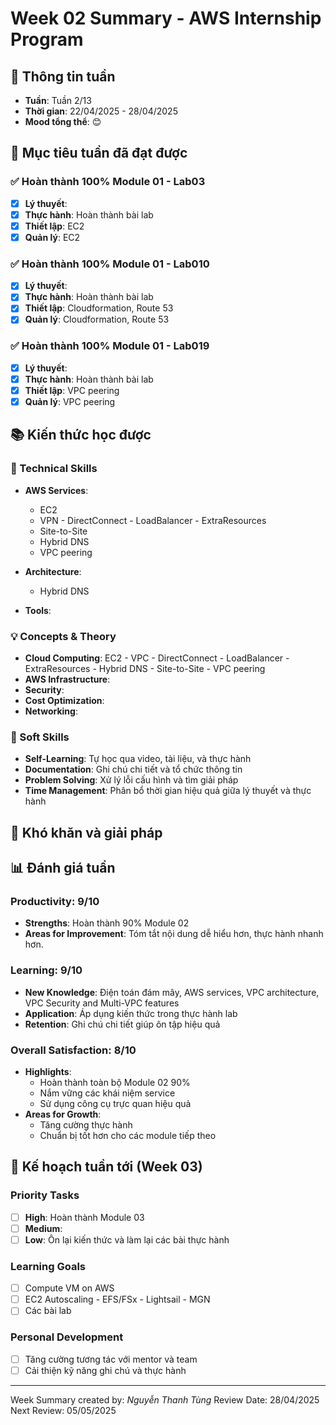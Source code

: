 # Week 02 Summary - AWS Internship Program

## 📅 Thông tin tuần
- **Tuần**: Tuần 2/13
- **Thời gian**: 22/04/2025 - 28/04/2025
- **Mood tổng thể**: 😊 

## 🎯 Mục tiêu tuần đã đạt được

### ✅ Hoàn thành 100% Module 01 - Lab03
- [x] **Lý thuyết**:
- [x] **Thực hành**: Hoàn thành bài lab 
- [x] **Thiết lập**: EC2
- [x] **Quản lý**: EC2

### ✅ Hoàn thành 100% Module 01 - Lab010
- [x] **Lý thuyết**:
- [x] **Thực hành**: Hoàn thành bài lab 
- [x] **Thiết lập**: Cloudformation, Route 53
- [x] **Quản lý**: Cloudformation, Route 53

### ✅ Hoàn thành 100% Module 01 - Lab019
- [x] **Lý thuyết**:
- [x] **Thực hành**: Hoàn thành bài lab 
- [x] **Thiết lập**: VPC peering
- [x] **Quản lý**: VPC peering

## 📚 Kiến thức học được

### 🔧 Technical Skills
- **AWS Services**: 
  - EC2
  - VPN - DirectConnect - LoadBalancer - ExtraResources
  - Site-to-Site
  - Hybrid DNS
  - VPC peering

- **Architecture**: 
  - Hybrid DNS
- **Tools**: 


### 💡 Concepts & Theory
- **Cloud Computing**: EC2 - VPC - DirectConnect - LoadBalancer - ExtraResources - Hybrid DNS - Site-to-Site - VPC peering
- **AWS Infrastructure**: 
- **Security**: 
- **Cost Optimization**: 
- **Networking**: 

### 🤝 Soft Skills
- **Self-Learning**: Tự học qua video, tài liệu, và thực hành
- **Documentation**: Ghi chú chi tiết và tổ chức thông tin
- **Problem Solving**: Xử lý lỗi cấu hình và tìm giải pháp
- **Time Management**: Phân bổ thời gian hiệu quả giữa lý thuyết và thực hành

## 🚧 Khó khăn và giải pháp


## 📊 Đánh giá tuần

### Productivity: 9/10
- **Strengths**: Hoàn thành 90% Module 02
- **Areas for Improvement**: Tóm tắt nội dung dễ hiểu hơn, thực hành nhanh hơn.

### Learning: 9/10
- **New Knowledge**: Điện toán đám mây, AWS services, VPC architecture, VPC Security and Multi-VPC features
- **Application**: Áp dụng kiến thức trong thực hành lab
- **Retention**: Ghi chú chi tiết giúp ôn tập hiệu quả

### Overall Satisfaction: 8/10
- **Highlights**: 
  - Hoàn thành toàn bộ Module 02 90%
  - Nắm vững các khái niệm service
  - Sử dụng công cụ trực quan hiệu quả
- **Areas for Growth**: 
  - Tăng cường thực hành
  - Chuẩn bị tốt hơn cho các module tiếp theo

## 🎯 Kế hoạch tuần tới (Week 03)

### Priority Tasks
- [ ] **High**: Hoàn thành Module 03
- [ ] **Medium**: 
- [ ] **Low**: Ôn lại kiến thức và làm lại các bài thực hành

### Learning Goals
- [ ] Compute VM on AWS
- [ ] EC2 Autoscaling - EFS/FSx - Lightsail - MGN
- [ ] Các bài lab

### Personal Development
- [ ] Tăng cường tương tác với mentor và team
- [ ] Cải thiện kỹ năng ghi chú và thực hành

---
Week Summary created by: *Nguyễn Thanh Tùng*
Review Date: 28/04/2025  
Next Review: 05/05/2025
